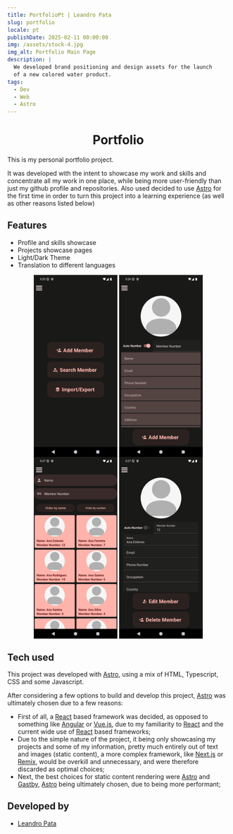 ```yaml
---
title: PortfolioPt | Leandro Pata
slug: portfolio
locale: pt
publishDate: 2025-02-11 00:00:00
img: /assets/stock-4.jpg
img_alt: Portfolio Main Page
description: |
  We developed brand positioning and design assets for the launch
  of a new colored water product.
tags:
  - Dev
  - Web
  - Astro
---
```


<h1 style='text-align: center;'>Portfolio</h1>

This is my personal portfolio project.

It was developed with the intent to showcase my work and skills and concentrate all my work in one place, while being more user-friendly than just my github profile and repositories. Also used decided to use <a href="https://astro.build/" target=_blank>Astro</a> for the first time in order to turn this project into a learning experience (as well as other reasons listed below)

## Features

- Profile and skills showcase
- Projects showcase pages
- Light/Dark Theme
- Translation to different languages

<p align='middle'>
  <img align='top' src='/src/assets/projects/memberManagementApp/mainMenu.png' alt = 'MainMenu' width=190>
  <img align='top' src='/src/assets/projects/memberManagementApp/addMember.png' alt = 'AddMemberMenu' width=190>
  <img align='top' src='/src/assets/projects/memberManagementApp/searchMember.png' alt = 'SearchMemberMenu' width=190>
  <img align='top' src='/src/assets/projects/memberManagementApp/profile.png' alt = 'Profile' width=190>
</p>

## Tech used

This project was developed with <a href="https://astro.build/" target=_blank>Astro</a>, using a mix of HTML, Typescript, CSS and some Javascript.

After considering a few options to build and develop this project, <a href="https://astro.build/" target=_blank>Astro</a> was ultimately chosen due to a few reasons:

- First of all, a <a href="https://react.dev/" target=_blank>React</a> based framework was decided, as opposed to something like <a href="https://angular.dev/" target=_blank>Angular</a> or <a href="https://vuejs.org/" target=_blank>Vue.js</a>, due to my familiarity to <a href="https://react.dev/" target=_blank>React</a> and the current wide use of <a href="https://react.dev/" target=_blank>React</a> based frameworks;
- Due to the simple nature of the project, it being only showcasing my projects and some of my information, pretty much entirely out of text and images (static content), a more complex framework, like <a href="https://nextjs.org/" target=_blank>Next.js</a> or <a href="https://remix.run/" target=_blank>Remix</a>, would be overkill and unnecessary, and were therefore discarded as optimal choices;
- Next, the best choices for static content rendering were <a href="https://astro.build/" target=_blank>Astro</a> and <a href="https://www.gatsbyjs.com/" target=_blank>Gastby</a>, <a href="https://astro.build/" target=_blank>Astro</a> being ultimately chosen, due to being more performant;

## Developed by

- [Leandro Pata](/about/)

